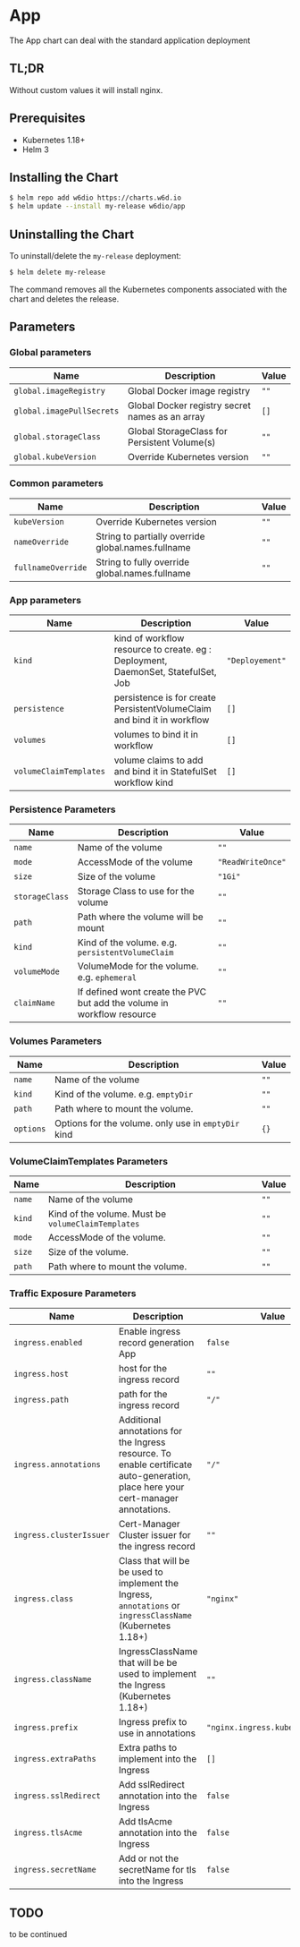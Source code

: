 <!-- app-name: app -->

# App

The App chart can deal with the standard application deployment

## TL;DR

Without custom values it will install nginx.

## Prerequisites

- Kubernetes 1.18+
- Helm 3

## Installing the Chart

```bash
$ helm repo add w6dio https://charts.w6d.io
$ helm update --install my-release w6dio/app
```

## Uninstalling the Chart

To uninstall/delete the `my-release` deployment:

```bash
$ helm delete my-release
```

The command removes all the Kubernetes components associated with the chart and deletes the release.

## Parameters

### Global parameters

| Name                      | Description                                     | Value |
|---------------------------|-------------------------------------------------|-------|
| `global.imageRegistry`    | Global Docker image registry                    | `""`  |
| `global.imagePullSecrets` | Global Docker registry secret names as an array | `[]`  |
| `global.storageClass`     | Global StorageClass for Persistent Volume(s)    | `""`  |
| `global.kubeVersion`      | Override Kubernetes version                     | `""`  |

### Common parameters

| Name                | Description                                        | Value |
|---------------------|----------------------------------------------------|-------|
| `kubeVersion`       | Override Kubernetes version                        | `""`  |
| `nameOverride`      | String to partially override global.names.fullname | `""`  |
| `fullnameOverride`  | String to fully override global.names.fullname     | `""`  |

### App parameters

| Name                   | Description                                                                       | Value           |
|------------------------|-----------------------------------------------------------------------------------|-----------------|
| `kind`                 | kind of workflow resource to create. eg : Deployment, DaemonSet, StatefulSet, Job | `"Deployement"` |
| `persistence`          | persistence is for create PersistentVolumeClaim and bind it in workflow           | `[]`            |
| `volumes`              | volumes to bind it in workflow                                                    | `[]`            |
| `volumeClaimTemplates` | volume claims to add and bind it in StatefulSet workflow kind                     | `[]`            |

### Persistence Parameters

| Name           | Description                                                            | Value             |
|----------------|------------------------------------------------------------------------|-------------------|
| `name`         | Name of the volume                                                     | `""`              |
| `mode`         | AccessMode of the volume                                               | `"ReadWriteOnce"` |
| `size`         | Size of the volume                                                     | `"1Gi"`           |
| `storageClass` | Storage Class to use for the volume                                    | `""`              |
| `path`         | Path where the volume will be mount                                    | `""`              |
| `kind`         | Kind of the volume. e.g. `persistentVolumeClaim`                       | `""`              |
| `volumeMode`   | VolumeMode for the volume. e.g. `ephemeral`                            | `""`              |
| `claimName`    | If defined wont create the PVC but add the volume in workflow resource | `""`              |

### Volumes Parameters

| Name      | Description                                         | Value |
|-----------|-----------------------------------------------------|-------|
| `name`    | Name of the volume                                  | `""`  |
| `kind`    | Kind of the volume. e.g. `emptyDir`                 | `""`  |
| `path`    | Path where to mount the volume.                     | `""`  |
| `options` | Options for the volume. only use in `emptyDir` kind | `{}`  |

### VolumeClaimTemplates Parameters

| Name   | Description                                        | Value |
|--------|----------------------------------------------------|-------|
| `name` | Name of the volume                                 | `""`  |
| `kind` | Kind of the volume. Must be `volumeClaimTemplates` | `""`  |
| `mode` | AccessMode of the volume.                          | `""`  |
| `size` | Size of the volume.                                | `""`  |
| `path` | Path where to mount the volume.                    | `""`  |

### Traffic Exposure Parameters

| Name                    | Description                                                                                                                       | Value                           |
|-------------------------|-----------------------------------------------------------------------------------------------------------------------------------|---------------------------------|
| `ingress.enabled`       | Enable ingress record generation App                                                                                              | `false`                         |
| `ingress.host`          | host for the ingress record                                                                                                       | `""`                            |
| `ingress.path`          | path for the ingress record                                                                                                       | `"/"`                           |
| `ingress.annotations`   | Additional annotations for the Ingress resource. To enable certificate auto-generation, place here your cert-manager annotations. | `"/"`                           |
| `ingress.clusterIssuer` | Cert-Manager Cluster issuer for the ingress record                                                                                | `""`                            |
| `ingress.class`         | Class that will be be used to implement the Ingress, `annotations` or `ingressClassName` (Kubernetes 1.18+)                       | `"nginx"`                       |
| `ingress.className`     | IngressClassName that will be be used to implement the Ingress (Kubernetes 1.18+)                                                 | `""`                            |
| `ingress.prefix`        | Ingress prefix to use in annotations                                                                                              | `"nginx.ingress.kubernetes.io"` |
| `ingress.extraPaths`    | Extra paths to implement into the Ingress                                                                                         | `[]`                            |
| `ingress.sslRedirect`   | Add sslRedirect annotation into the Ingress                                                                                       | `false`                         |
| `ingress.tlsAcme`       | Add tlsAcme annotation into the Ingress                                                                                           | `false`                         |
| `ingress.secretName`    | Add or not the secretName for tls into the Ingress                                                                                | `false`                         |

## TODO 

to be continued
